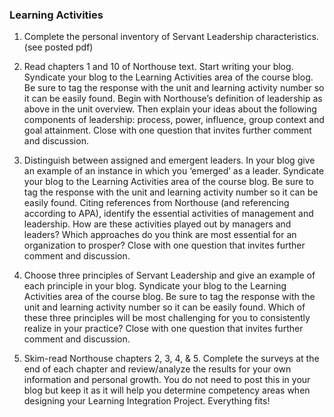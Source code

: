 ### **Learning Activities**

1. Complete the personal inventory of Servant Leadership characteristics.  \(see posted pdf\)

2. Read chapters 1 and 10 of Northouse text. Start writing your blog. Syndicate your blog to the Learning Activities area of the course blog. Be sure to tag the response with the unit and learning activity number so it can be easily found. Begin with Northouse’s definition of leadership as above in the unit overview. Then explain your ideas about the following components of leadership: process, power, influence, group context and goal attainment. Close with one question that invites further comment and discussion.

3. Distinguish between assigned and emergent leaders.  In your blog give an example of an instance in which you ‘emerged’ as a leader. Syndicate your blog to the Learning Activities area of the course blog. Be sure to tag the response with the unit and learning activity number so it can be easily found. Citing references from Northouse \(and referencing according to APA\), identify the essential activities of management and leadership. How are these activities played out by managers and leaders? Which approaches do you think are most essential for an organization to prosper? Close with one question that invites further comment and discussion.

4. Choose three principles of Servant Leadership and give an example of each principle in your blog. Syndicate your blog to the Learning Activities area of the course blog. Be sure to tag the response with the unit and learning activity number so it can be easily found. Which of these three principles will be most challenging for you to consistently realize in your practice? Close with one question that invites further comment and discussion.

5. Skim-read Northouse chapters 2, 3, 4, & 5. Complete the surveys at the end of each chapter and review/analyze the results for your own information and personal growth. You do not need to post this in your blog but keep it as it will help you determine competency areas when designing your Learning Integration Project.  Everything fits!



